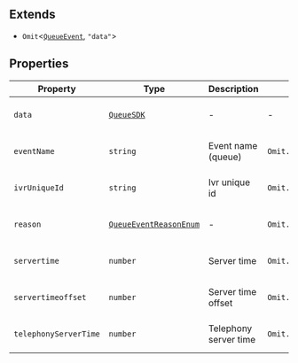 ## Extends

- `Omit`\<[`QueueEvent`](../type-aliases/QueueEvent.md), `"data"`\>

## Properties

| Property | Type | Description | Inherited from | Defined in |
| ------ | ------ | ------ | ------ | ------ |
| `data` | [`QueueSDK`](QueueSDK.md) | - | - | voicenter-events-sdk.d.ts:994 |
| `eventName` | `string` | Event name (queue) | `Omit.eventName` | voicenter-events-sdk.d.ts:965 |
| `ivrUniqueId` | `string` | Ivr unique id | `Omit.ivrUniqueId` | voicenter-events-sdk.d.ts:973 |
| `reason` | [`QueueEventReasonEnum`](../enumerations/QueueEventReasonEnum.md) | - | `Omit.reason` | voicenter-events-sdk.d.ts:961 |
| `servertime` | `number` | Server time | `Omit.servertime` | voicenter-events-sdk.d.ts:969 |
| `servertimeoffset` | `number` | Server time offset | `Omit.servertimeoffset` | voicenter-events-sdk.d.ts:977 |
| `telephonyServerTime` | `number` | Telephony server time | `Omit.telephonyServerTime` | voicenter-events-sdk.d.ts:981 |

